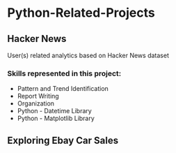 # Python-Related-Projects

## Hacker News
User(s) related analytics based on Hacker News dataset

### Skills represented in this project:

* Pattern and Trend Identification
* Report Writing
* Organization
* Python - Datetime Library
* Python - Matplotlib Library

## Exploring Ebay Car Sales
